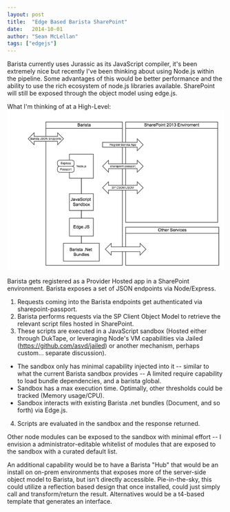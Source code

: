 ```yaml
---
layout: post
title:  "Edge Based Barista SharePoint"
date:   2014-10-01
author: "Sean McLellan"
tags: ["edgejs"]
---
```


Barista currently uses Jurassic as its JavaScript compiler, it's been extremely nice but recently I've been thinking about using Node.js within the pipeline. Some advantages of this would be better performance and the ability to use the rich ecosystem of node.js libraries available. SharePoint will still be exposed through the object model using edge.js.

What I'm thinking of at a High-Level:
![alt text](/img/2014-10-01-edge-based-barista-sharepoint-01.png "High-Level Barista-SharePoint-Edge-Node diagram")

Barista gets registered as a Provider Hosted app in a SharePoint environment.
Barista exposes a set of JSON endpoints via Node/Express.

1. Requests coming into the Barista endpoints get authenticated via sharepoint-passport.
2. Barista performs requests via the SP Client Object Model to retrieve the relevant script files hosted in SharePoint.
3. These scripts are executed in a JavaScript sandbox (Hosted either through DukTape, or leveraging Node's VM capabilities via Jailed (https://github.com/asvd/jailed​) or another mechanism, perhaps custom... separate discussion).
  * The sandbox only has minimal capability injected into it -- similar to what the current Barista sandbox provides -- A limited require capability to load bundle dependencies, and a barista global.
  * Sandbox has a max execution time. Optimally, other thresholds could be tracked (Memory usage/CPU).
  * Sandbox interacts with existing Barista .net bundles (Document, and so forth) via Edge.js.
4. Scripts are evaluated in the sandbox and the response returned.

Other node modules can be exposed to the sandbox with minimal effort -- I envision a administrator-editable whitelist of modules that are exposed to the sandbox with a curated default list.

An additional capability would be to have a Barista "Hub" that would be an install on on-prem environments that exposes more of the server-side object model to Barista, but isn't directly accessible. Pie-in-the-sky, this could utilize a reflection based design that once installed, could just simply call and transform/return the result. Alternatives would be a t4-based template that generates an interface.